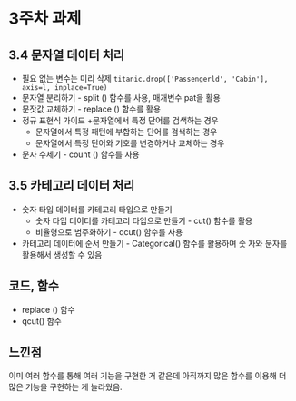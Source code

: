 # 3주차 과제
## 3.4 문자열 데이터 처리

+ 필요 없는 변수는 미리 삭제
  ```titanic.drop(['Passengerld', 'Cabin'], axis=l, inplace=True)```
+ 문자열 분리하기 -  split () 함수를 사용, 매개변수 pat을 활용
+ 문잣값 교체하기 - replace () 함수를 활용
+ 정규 표현식 가이드
    +문자열에서 특정 단어를 검색하는 경우
    + 문자열에서 특정 패턴에 부합하는 단어를 검색하는 경우
    + 문자열에서 특정 단어와 기호를 변경하거나 교체하는 경우
+ 문자 수세기 - count () 함수를 사용

## 3.5 카테고리 데이터 처리

+ 숫자 타입 데이터를 카테고리 타입으로 만들기
     + 숫자 타입 데이터를 카테고리 타입으로 만들기 - cut() 함수를 활용
     + 비율형으로 범주화하기 -  qcut() 함수를 사용
+ 카테고리 데이터에 순서 만들기 - Categorical() 함수를 활용하며 숫
자와 문자를 활용해서 생성할 수 있음

## 코드, 함수
+ replace () 함수
+  qcut() 함수

## 느낀점
이미 여러 함수를 통해 여러 기능을 구현한 거 같은데 아직까지 많은 함수를 이용해 더 많은 기능을 구현하는 게 놀라웠음.
